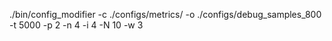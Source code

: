 

./bin/config_modifier -c ./configs/metrics/ -o ./configs/debug_samples_800 -t 5000 -p 2 -n 4 -i 4 -N 10 -w 3 